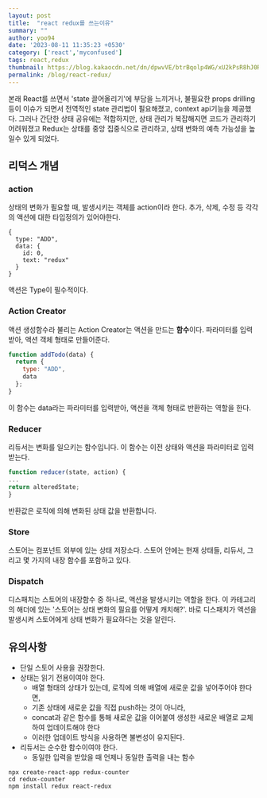 ```yaml
---
layout: post
title:  "react redux를 쓰는이유"
summary: ""
author: yoo94
date: '2023-08-11 11:35:23 +0530'
category: ['react','myconfused']
tags: react,redux
thumbnail: https://blog.kakaocdn.net/dn/dpwvVE/btrBqolp4WG/xU2kPsR8hJ0Rpx9B1LSoZ1/img.png
permalink: /blog/react-redux/
---
```


본래 React를 쓰면서 'state 끌어올리기'에 부담을 느끼거나, 
불필요한 props drilling 등이 이슈가 되면서 전역적인 state 관리법이 필요해졌고, context api기능을 제공했다.
그러나 간단한 상태 공유에는 적합하지만, 상태 관리가 복잡해지면 코드가 관리하기 어려워졌고
Redux는 상태를 중앙 집중식으로 관리하고, 상태 변화의 예측 가능성을 높일수 있게 되었다.

## 리덕스 개념

### action
상태의 변화가 필요할 때, 발생시키는 객체를 action이라 한다.
추가, 삭제, 수정 등 각각의 액션에 대한 타입정의가 있어야한다.
```text
{
  type: "ADD",
  data: {
    id: 0,
    text: "redux"
  }
}
```
액션은 Type이 필수적이다.

### Action Creator
액션 생성함수라 불리는 Action Creator는 액션을 만드는 **함수**이다.
파라미터를 입력받아, 액션 객체 형태로 만들어준다.
```javascript
function addTodo(data) {
  return {
    type: "ADD",
    data
  };
}
```
이 함수는 data라는 파라미터를 입력받아, 액션을 객체 형태로 반환하는 역할을 한다.

### Reducer

리듀서는 변화를 일으키는 함수입니다. 이 함수는 이전 상태와 액션을 파라미터로 입력받는다.

```javascript
function reducer(state, action) {
...
return alteredState;
}
```
반환값은 로직에 의해 변화된 상태 값을 반환합니다.

### Store
스토어는 컴포넌트 외부에 있는 상태 저장소다. 
스토어 안에는 현재 상태들, 리듀서, 그리고 몇 가지의 내장 함수를 포함하고 있다.

### Dispatch
디스패치는 스토어의 내장함수 중 하나로, 액션을 발생시키는 역할을 한다.
이 카테고리의 해더에 있는 '스토어는 상태 변화의 필요를 어떻게 캐치해?'.
바로 디스패치가 액션을 발생시켜 스토어에게 상태 변화가 필요하다는 것을 알린다.


## 유의사항
- 단일 스토어 사용을 권장한다.
- 상태는 읽기 전용이여야 한다.
    - 배열 형태의 상태가 있는데, 로직에 의해 배열에 새로운 값을 넣어주어야 한다면, 
    - 기존 상태에 새로운 값을 직접 push하는 것이 아니라, 
    - concat과 같은 함수를 통해 새로운 값을 이어붙여 생성한 새로운 배열로 교체하여 업데이트해야 한다
    - 이러한 업데이트 방식을 사용하면 불변성이 유지된다.
- 리듀서는 순수한 함수이여야 한다.
    - 동일한 입력을 받았을 때 언제나 동일한 출력을 내는 함수


```shell
npx create-react-app redux-counter
cd redux-counter
npm install redux react-redux
```
